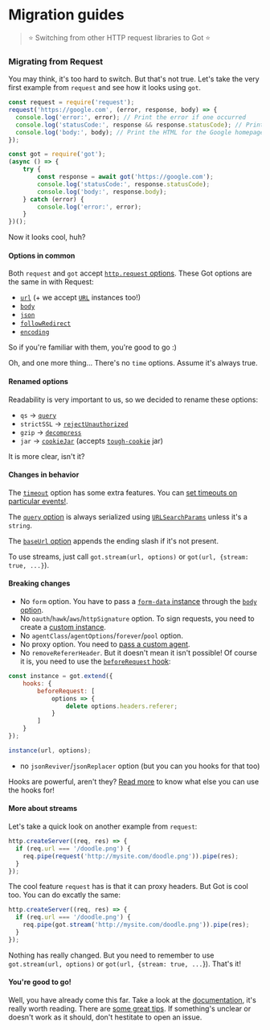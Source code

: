 # Migration guides

> :star: Switching from other HTTP request libraries to Got :star:

### Migrating from Request

You may think, it's too hard to switch. But that's not true. Let's take the very first example from `request` and see how it looks using `got`.

```js
const request = require('request');
request('https://google.com', (error, response, body) => {
  console.log('error:', error); // Print the error if one occurred
  console.log('statusCode:', response && response.statusCode); // Print the response status code if a response was received
  console.log('body:', body); // Print the HTML for the Google homepage.
});

const got = require('got');
(async () => {
	try {
		const response = await got('https://google.com');
		console.log('statusCode:', response.statusCode);
		console.log('body:', response.body);
	} catch (error) {
		console.log('error:', error);
	}
})();
```

Now it looks cool, huh?

#### Options in common

Both `request` and `got` accept [`http.request` options](https://nodejs.org/api/http.html#http_http_request_options_callback).
These Got options are the same in with Request:

- [`url`](https://github.com/sindresorhus/got#url) (+ we accept [`URL`](https://developer.mozilla.org/en-US/docs/Web/API/URL) instances too!)
- [`body`](https://github.com/sindresorhus/got#body)
- [`json`](https://github.com/sindresorhus/got#json)
- [`followRedirect`](https://github.com/sindresorhus/got#followRedirect)
- [`encoding`](https://github.com/sindresorhus/got#encoding)

So if you're familiar with them, you're good to go :)

Oh, and one more thing... There's no `time` options. Assume it's always true.

#### Renamed options

Readability is very important to us, so we decided to rename these options:

- `qs` → [`query`](https://github.com/sindresorhus/got#query)
- `strictSSL` → [`rejectUnauthorized`](https://github.com/sindresorhus/got#rejectUnauthorized)
- `gzip` → [`decompress`](https://github.com/sindresorhus/got#decompress)
- `jar` → [`cookieJar`](https://github.com/sindresorhus/got#cookiejar) (accepts [`tough-cookie`](https://github.com/salesforce/tough-cookie) jar)

It is more clear, isn't it?

#### Changes in behavior

The [`timeout`](https://github.com/sindresorhus/got#timeout) option has some extra features. You can [set timeouts on particular events!](readme.md#timeout).

The [`query` option](https://github.com/sindresorhus/got#query) is always serialized using [`URLSearchParams`](https://developer.mozilla.org/en-US/docs/Web/API/URLSearchParams) unless it's a `string`.

The [`baseUrl` option](https://github.com/sindresorhus/got#baseurl) appends the ending slash if it's not present.

To use streams, just call `got.stream(url, options)` or `got(url, {stream: true, ...}`).

#### Breaking changes

- No `form` option. You have to pass a [`form-data` instance](https://github.com/form-data/form-data) through the [`body` option](https://github.com/sindresorhus/got#body).
- No `oauth`/`hawk`/`aws`/`httpSignature` option. To sign requests, you need to create a [custom instance](advanced-creation.md#signing-requests).
- No `agentClass`/`agentOptions`/`forever`/`pool` option.
- No proxy option. You need to [pass a custom agent](readme.md#proxies).
- No `removeRefererHeader`. But it doesn't mean it isn't possible! Of course it is, you need to use the [`beforeRequest` hook](https://github.com/sindresorhus/got#hooksbeforeRequest):

```js
const instance = got.extend({
	hooks: {
		beforeRequest: [
			options => {
				delete options.headers.referer;
			}
		]
	}
});

instance(url, options);
```

- no `jsonReviver`/`jsonReplacer` option (but you can you hooks for that too)

Hooks are powerful, aren't they? [Read more](readme.md#hooks) to know what else you can use the hooks for!

#### More about streams

Let's take a quick look on another example from `request`:

```js
http.createServer((req, res) => {
  if (req.url === '/doodle.png') {
    req.pipe(request('http://mysite.com/doodle.png')).pipe(res);
  }
});
```

The cool feature `request` has is that it can proxy headers. But Got is cool too. You can do excatly the same:

```js
http.createServer((req, res) => {
  if (req.url === '/doodle.png') {
    req.pipe(got.stream('http://mysite.com/doodle.png')).pipe(res);
  }
});
```

Nothing has really changed. But you need to remember to use `got.stream(url, options)` or `got(url, {stream: true, ...`}). That's it!

#### You're good to go!

Well, you have already come this far. Take a look at the [documentation](readme.md#highlights), it's really worth reading. There are [some great tips](readme.md#aborting-the-request). If something's unclear or doesn't work as it should, don't hestitate to open an issue.
